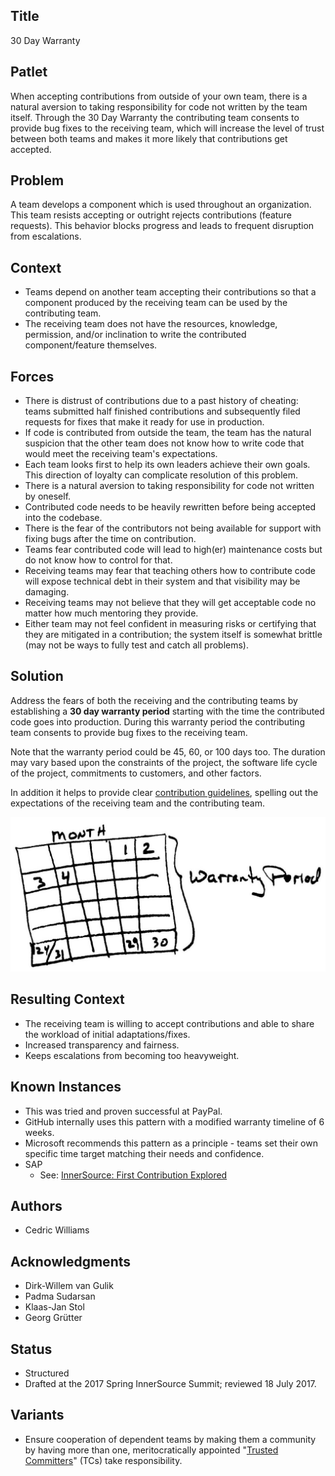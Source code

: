 ## Title

30 Day Warranty

## Patlet

When accepting contributions from outside of your own team, there is a natural aversion to taking responsibility for code not written by the team itself. Through the 30 Day Warranty the contributing team consents to provide bug fixes to the receiving team, which will increase the level of trust between both teams and makes it more likely that contributions get accepted.

## Problem

A team develops a component which is used throughout an organization.  This team resists accepting or outright rejects contributions (feature requests).  This behavior blocks progress and leads to frequent disruption from escalations.

## Context

- Teams depend on another team accepting their contributions so that a component produced by the receiving team can be used by the contributing team.
- The receiving team does not have the resources, knowledge, permission, and/or inclination to write the contributed component/feature themselves.

## Forces

- There is distrust of contributions due to a past history of cheating: teams submitted half finished contributions and subsequently filed requests for fixes that make it ready for use in production.
- If code is contributed from outside the team, the team has the natural suspicion that the other team does not know how to write code that would meet the receiving team's expectations.
- Each team looks first to help its own leaders achieve their own goals. This direction of loyalty can complicate resolution of this problem.
- There is a natural aversion to taking responsibility for code not written by oneself.
- Contributed code needs to be heavily rewritten before being accepted into the codebase.
- There is the fear of the contributors not being available for support with fixing bugs after the time on contribution.
- Teams fear contributed code will lead to high(er) maintenance costs but do not know how to control for that.
- Receiving teams may fear that teaching others how to contribute code will expose technical debt in their system and that visibility may be damaging.
- Receiving teams may not believe that they will get acceptable code no matter how much mentoring they provide.
- Either team may not feel confident in measuring risks or certifying that they are mitigated in a contribution; the system itself is somewhat brittle (may not be ways to fully test and catch all problems).

## Solution

Address the fears of both the receiving and the contributing teams by establishing a **30 day warranty period** starting with the time the contributed code goes into production. During this warranty period the contributing team consents to provide bug fixes to the receiving team.

Note that the warranty period could be 45, 60, or 100 days too. The duration may vary based upon the constraints of the project, the software life cycle of the project, commitments to customers, and other factors.

In addition it helps to provide clear [contribution guidelines](./base-documentation.md), spelling out the expectations of the receiving team and the contributing team.

![30 Day Warranty](../../assets/img/thirtydaywarranty.jpg)

## Resulting Context

- The receiving team is willing to accept contributions and able to share the workload of initial adaptations/fixes.
- Increased transparency and fairness.
- Keeps escalations from becoming too heavyweight.

## Known Instances

- This was tried and proven successful at PayPal.
- GitHub internally uses this pattern with a modified warranty timeline of 6 weeks.
- Microsoft recommends this pattern as a principle - teams set their own specific time target matching their needs and confidence.
- SAP
  - See: [InnerSource: First Contribution Explored](https://community.sap.com/t5/open-source-blogs/innersource-first-contribution-explored/ba-p/13644916)

## Authors

- Cedric Williams

## Acknowledgments

- Dirk-Willem van Gulik
- Padma Sudarsan
- Klaas-Jan Stol
- Georg Grütter

## Status

* Structured
* Drafted at the 2017 Spring InnerSource Summit; reviewed 18 July 2017.

## Variants

- Ensure cooperation of dependent teams by making them a community by having more than one, meritocratically appointed "[Trusted Committers](./trusted-committer.md)" (TCs) take responsibility.
